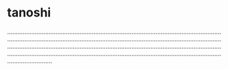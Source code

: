# tanoshi
..........................................................................................................................................................................................................................................................................................................................................................................................................................................................................................................................................